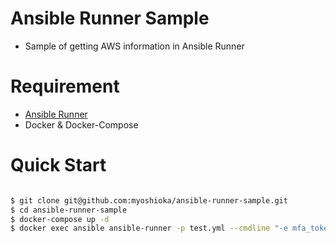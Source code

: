 # Ansible Runner Sample

- Sample of getting AWS information in Ansible Runner


# Requirement

- [Ansible Runner](https://github.com/ansible/ansible-runner)
- Docker & Docker-Compose


# Quick Start

```bash

$ git clone git@github.com:myoshioka/ansible-runner-sample.git
$ cd ansible-runner-sample
$ docker-compose up -d
$ docker exec ansible ansible-runner -p test.yml --cmdline "-e mfa_token=******" run /code/demo

```
